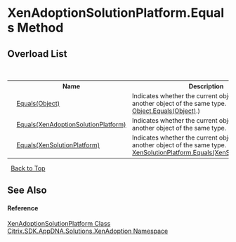 # XenAdoptionSolutionPlatform.Equals Method 
 


## Overload List
&nbsp;<table><tr><th></th><th>Name</th><th>Description</th></tr><tr><td>![Public method](media/pubmethod.gif "Public method")</td><td><a href="722f350c-06d6-34d0-a4e4-76d4461b6869">Equals(Object)</a></td><td>
Indicates whether the current object is equal to another object of the same type.
 (Overrides <a href="http://msdn2.microsoft.com/en-us/library/bsc2ak47" target="_blank">Object.Equals(Object)</a>.)</td></tr><tr><td>![Public method](media/pubmethod.gif "Public method")</td><td><a href="c844a782-0ac4-5ffe-21cc-7e9a3fd0e689">Equals(XenAdoptionSolutionPlatform)</a></td><td>
Indicates whether the current object is equal to another object of the same type.</td></tr><tr><td>![Public method](media/pubmethod.gif "Public method")</td><td><a href="5a36acdd-3aa0-2a65-623b-82920a03afdd">Equals(XenSolutionPlatform)</a></td><td>
Indicates whether the current object is equal to another object of the same type.
 (Overrides <a href="217aedc3-69d7-b722-f5c9-6e78ab76bae2">XenSolutionPlatform.Equals(XenSolutionPlatform)</a>.)</td></tr></table>&nbsp;
<a href="#xenadoptionsolutionplatform.equals-method">Back to Top</a>

## See Also


#### Reference
<a href="a0046792-b4b6-4385-f7cd-c62769febff2">XenAdoptionSolutionPlatform Class</a><br /><a href="2a3ca15a-daca-4e24-783c-63ca2cba5f92">Citrix.SDK.AppDNA.Solutions.XenAdoption Namespace</a><br />